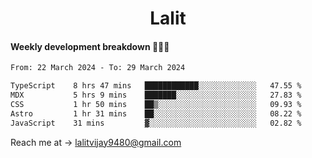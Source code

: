 <h1 align="center">Lalit</h1>

#### Weekly development breakdown 👨🏻‍💻
<!--START_SECTION:waka-->

```txt
From: 22 March 2024 - To: 29 March 2024

TypeScript    8 hrs 47 mins   ████████████░░░░░░░░░░░░░   47.55 %
MDX           5 hrs 9 mins    ███████░░░░░░░░░░░░░░░░░░   27.83 %
CSS           1 hr 50 mins    ██▒░░░░░░░░░░░░░░░░░░░░░░   09.93 %
Astro         1 hr 31 mins    ██░░░░░░░░░░░░░░░░░░░░░░░   08.22 %
JavaScript    31 mins         ▓░░░░░░░░░░░░░░░░░░░░░░░░   02.82 %
```

<!--END_SECTION:waka-->

Reach me at → lalitvijay9480@gmail.com
